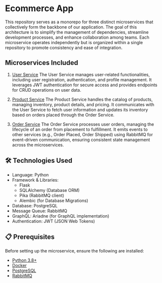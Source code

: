 # Ecommerce App 

This repository serves as a monorepo for three distinct microservices that collectively form the backbone of our application. The goal of this architecture is to simplify the management of dependencies, streamline development processes, and enhance collaboration among teams. Each microservice operates independently but is organized within a single repository to promote consistency and ease of integration.

## Microservices Included

1. [User Service](https://github.com/abhishekY2401/user-service)
The User Service manages user-related functionalities, including user registration, authentication, and profile management. It leverages JWT authentication for secure access and provides endpoints for CRUD operations on user data.

2. [Product Service](https://github.com/abhishekY2401/product-service)
The Product Service handles the catalog of products, managing inventory, product details, and pricing. It communicates with the User Service to fetch user information and updates its inventory based on orders placed through the Order Service.

3. [Order Service](https://github.com/abhishekY2401/order-service)
The Order Service processes user orders, managing the lifecycle of an order from placement to fulfillment. It emits events to other services (e.g., Order Placed, Order Shipped) using RabbitMQ for event-driven communication, ensuring consistent state management across the microservices.

## 🛠️ Technologies Used

- Language: Python
- Framework & Libraries:
    - Flask
    - SQLAlchemy (Database ORM)
    - Pika (RabbitMQ client)
    - Alembic (for Database Migrations)
- Database: PostgreSQL
- Message Queue: RabbitMQ
- GraphQL: Ariadne (for GraphQL implementation)
- Authentication: JWT (JSON Web Tokens)

## 📋 Prerequisites

Before setting up the microservice, ensure the following are installed:
- [Python 3.8+](https://www.python.org/downloads/)
- [Docker](https://www.docker.com/products/docker-desktop/)
- [PostgreSQL](https://www.postgresql.org/download/)
- [RabbitMQ](https://www.cloudamqp.com/)
